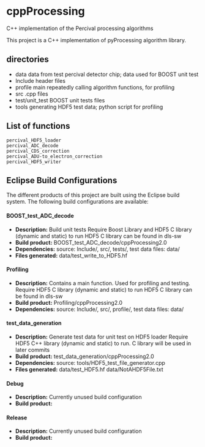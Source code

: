 cppProcessing
===================================================================

C++ implementation of the Percival processing algorithms

This project is a C++ implementation of pyProcessing algorithm library.

directories
-------------------------------------------------------------------

* data             data from test percival detector chip; data used for BOOST unit test
* Include          header files
* profile          main repeatedly calling algorithm functions, for profiling
* src              .cpp files
* test/unit_test   BOOST unit tests files
* tools            generating HDF5 test data; python script for profiling

List of functions
--------------------------------------------------------------------
```
percival_HDF5_loader
percival_ADC_decode
percival_CDS_correction
percival_ADU-to_electron_correction
percival_HDF5_writer

```
Eclipse Build Configurations
----------------------------

The different products of this project are built using the Eclipse build system.
The following build configurations are available:

#### BOOST_test_ADC_decode

* **Description:**
	Build unit tests
	Require Boost Library and HDF5 C library (dynamic and static) to run
	HDF5 C library can be found in dls-sw
* **Build product:**
	BOOST_test_ADC_decode/cppProcessing2.0
* **Dependencies:**
	source: Include/, src/, tests/,
	test data files: data/
* **Files generated:**
	data/test_write_to_HDF5.hf

#### Profiling

* **Description:**
	Contains a main function. Used for profiling and testing.
	Require HDF5 C library (dynamic and static) to run
	HDF5 C library can be found in dls-sw
* **Build product:**
	Profiling/cppProcessing2.0
* **Dependencies:**
	source: Include/, src/, profile/,
	test data files: data/

#### test_data_generation

* **Description:**
	Generate test data for unit test on HDF5 loader
	Require HDF5 C++ library (dynamic and static) to run. C library will be used in later commits
* **Build product:**
	test_data_generation/cppProcessing2.0
* **Dependencies:**
	source: tools/HDF5_test_file_generator.cpp
* **Files generated:**
	data/test_HDF5.hf
	data/NotAHDF5File.txt

#### Debug

* **Description:**
	Currently unused build configuration
* **Build product:**


#### Release

* **Description:**
	Currently unused build configuration
* **Build product:**



